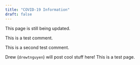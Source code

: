 ```yaml
---
title: "COVID-19 Information"
draft: false
---
```


This page is still being updated. 

This is a test comment.

This is a second test comment.

Drew (`drewtnguyen`) will post cool stuff here! This is a test page.